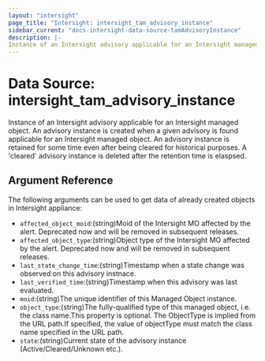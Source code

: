 ```yaml
---
layout: "intersight"
page_title: "Intersight: intersight_tam_advisory_instance"
sidebar_current: "docs-intersight-data-source-tamAdvisoryInstance"
description: |-
Instance of an Intersight advisory applicable for an Intersight managed object. An advisory instance is created when a given advisory is found applicable for an Intersight managed object. An advisory instance is retained for some time even after being cleared for historical purposes. A 'cleared' advisory instance is deleted after the retention time is elaspsed.
---
```


# Data Source: intersight_tam_advisory_instance
Instance of an Intersight advisory applicable for an Intersight managed object. An advisory instance is created when a given advisory is found applicable for an Intersight managed object. An advisory instance is retained for some time even after being cleared for historical purposes. A 'cleared' advisory instance is deleted after the retention time is elaspsed.
## Argument Reference
The following arguments can be used to get data of already created objects in Intersight appliance:
* `affected_object_moid`:(string)Moid of the Intersight MO affected by the alert. Deprecated now and will be removed in subsequent releases.
* `affected_object_type`:(string)Object type of the Intersight MO affected by the alert. Deprecated now and will be removed in subsequent releases.
* `last_state_change_time`:(string)Timestamp when a state change was observed on this advisory instnace.
* `last_verified_time`:(string)Timestamp when this advisory was last evaluated.
* `moid`:(string)The unique identifier of this Managed Object instance.
* `object_type`:(string)The fully-qualified type of this managed object, i.e. the class name.This property is optional. The ObjectType is implied from the URL path.If specified, the value of objectType must match the class name specified in the URL path.
* `state`:(string)Current state of the advisory instance (Active/Cleared/Unknown etc.).
